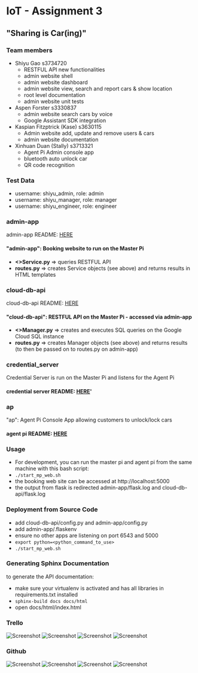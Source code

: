 
# IoT - Assignment 3

## "Sharing is Car(ing)"

### Team members
- Shiyu Gao s3734720
    - RESTFUL API new functionalities
    - admin website shell 
    - admin website dashboard
    - admin website view, search and report cars & show location
    - root level documentation
    - admin website unit tests
- Aspen Forster s3330837
    - admin website search cars by voice
    - Google Assistant SDK integration
- Kaspian Fitzptrick (Kase) s3630115
    - Admin website add, update and remove users & cars
    - admin website documentation
- Xinhuan Duan (Stally) s3713321
    - Agent Pi Admin console app
    - bluetooth auto unlock car
    - QR code recognition

### Test Data
- username: shiyu_admin, role: admin
- username: shiyu_manager, role: manager
- username: shiyu_engineer, role: engineer

### admin-app
admin-app README: [HERE](admin-app/README.md)
#### "admin-app": Booking website to run on the Master Pi
- **<>Service.py** => queries RESTFUL API
- **routes.py** => creates Service objects (see above) and returns results in HTML templates

### cloud-db-api
cloud-db-api README: [HERE](cloud-db-api/README.md)
#### "cloud-db-api": RESTFUL API on the Master Pi - accessed via admin-app
- **<>Manager.py** => creates and executes SQL queries on the Google Cloud SQL instance
- **routes.py** => creates Manager objects (see above) and returns results (to then be passed on to routes.py on admin-app)

### credential_server
Credential Server is run on the Master Pi and listens for the Agent Pi
#### credential server README: [HERE](credential_server/README.md)'

### ap
"ap": Agent Pi Console App allowing customers to unlock/lock cars
#### agent pi README: [HERE](ap/README.md)

### Usage
- For development, you can run the master pi and agent pi from the same machine with this bash script:
- `./start_mp_web.sh`
- the booking web site can be accessed at http://localhost:5000
- the output from flask is redirected admin-app/flask.log and cloud-db-api/flask.log

### Deployment from Source Code
- add cloud-db-api/config.py and admin-app/config.py
- add admin-app/.flaskenv
- ensure no other apps are listening on port 6543 and 5000
- `export python=<python_command_to_use>`
- `./start_mp_web.sh`

### Generating Sphinx Documentation
to generate the API documentation: 
- make sure your virtualenv is activated and has all libraries in requirements.txt installed
- `sphinx-build docs docs/html`
- open docs/html/index.html


### Trello

![Screenshot](trello1.JPG)
![Screenshot](trello2.JPG)
![Screenshot](trello3.JPG)
![Screenshot](trello4.JPG)


### Github

![Screenshot](github1.JPG)
![Screenshot](github2.JPG)
![Screenshot](github4.JPG)
![Screenshot](github3.JPG)
